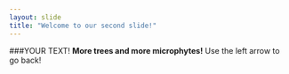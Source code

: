 ```yaml
---
layout: slide
title: "Welcome to our second slide!"
---
```

###YOUR TEXT!
**More trees and more microphytes!**
Use the left arrow to go back!

